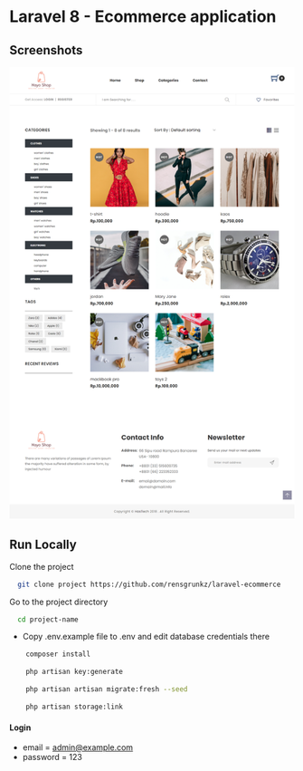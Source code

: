 # Laravel 8 - Ecommerce application

## Screenshots

![preview img](/preview.png)

## Run Locally

Clone the project

```bash
  git clone project https://github.com/rensgrunkz/laravel-ecommerce
```

Go to the project directory

```bash
  cd project-name
```

-   Copy .env.example file to .env and edit database credentials there

```bash
    composer install
```

```bash
    php artisan key:generate
```

```bash
    php artisan artisan migrate:fresh --seed
```

```bash
    php artisan storage:link
```

#### Login

-   email = admin@example.com
-   password = 123
